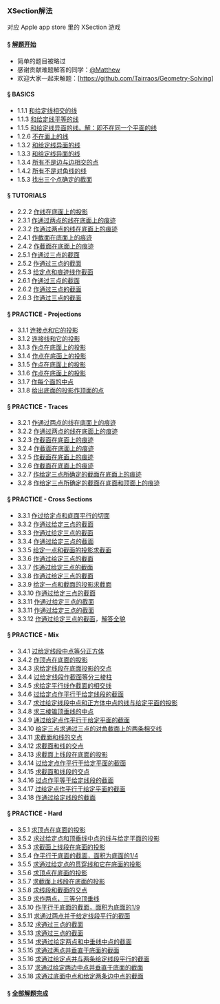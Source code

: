 ### XSection解法
对应 Apple app store 里的 XSection 游戏

#### § [解题开始](solving/XSection/start.png)
- 简单的题目被略过
- 感谢贡献难题解答的同学：[@Matthew](https://github.com/csshz)  
- 欢迎大家一起来解题：[https://github.com/Tairraos/Geometry-Solving]

#### § BASICS
- 1.1.1 [和给定线相交的线](solving/XSection/1.1.1.png)
- 1.1.3 [和给定线平等的线](solving/XSection/1.1.3.png)
- 1.1.5 [和给定线异面的线。解：即不在同一个平面的线](solving/XSection/1.1.5.png)
- 1.2.6 [不在面上的线](solving/XSection/1.2.6.png)
- 1.3.2 [和给定线异面的线](solving/XSection/1.3.2.png)
- 1.3.3 [和给定线异面的线](solving/XSection/1.3.3.png)
- 1.3.4 [所有不是边与边相交的点](solving/XSection/1.3.4.png)
- 1.4.2 [所有不是对角线的线](solving/XSection/1.4.2.png)
- 1.5.3 [找出三个点确定的截面](solving/XSection/1.5.3.png)

#### § TUTORIALS
- 2.2.2 [作线在底面上的投影](solving/XSection/2.2.2.png)
- 2.3.1 [作通过两点的线在底面上的痕迹](solving/XSection/2.3.1.png)
- 2.3.2 [作通过两点的线在底面上的痕迹](solving/XSection/2.3.2.png)
- 2.4.1 [作截面在底面上的痕迹](solving/XSection/2.4.1.png)
- 2.4.2 [作截面在底面上的痕迹](solving/XSection/2.4.2.png)
- 2.5.1 [作通过三点的截面](solving/XSection/2.5.1.png)
- 2.5.2 [作通过三点的截面](solving/XSection/2.5.2.png)
- 2.5.3 [给定点和痕迹线作截面](solving/XSection/2.5.3.png)
- 2.6.1 [作通过三点的截面](solving/XSection/2.6.1.png)
- 2.6.2 [作通过三点的截面](solving/XSection/2.6.2.png)
- 2.6.3 [作通过三点的截面](solving/XSection/2.6.3.png)

#### § PRACTICE - Projections
- 3.1.1 [连接点和它的投影](solving/XSection/3.1.1.png)
- 3.1.2 [连接线和它的投影](solving/XSection/3.1.2.png)
- 3.1.3 [作点在底面上的投影](solving/XSection/3.1.3.png)
- 3.1.4 [作点在底面上的投影](solving/XSection/3.1.4.png)
- 3.1.5 [作点在底面上的投影](solving/XSection/3.1.5.png)
- 3.1.6 [作点在底面上的投影](solving/XSection/3.1.6.png)
- 3.1.7 [作每个面的中点](solving/XSection/3.1.7.png)
- 3.1.8 [给出底面的投影作顶面的点](solving/XSection/3.1.8.png)

#### § PRACTICE - Traces
- 3.2.1 [作通过两点的线在底面上的痕迹](solving/XSection/3.2.1.png)
- 3.2.2 [作通过两点的线在底面上的痕迹](solving/XSection/3.2.2.png)
- 3.2.3 [作截面在底面上的痕迹](solving/XSection/3.2.3.png)
- 3.2.4 [作截面在底面上的痕迹](solving/XSection/3.2.4.png)
- 3.2.5 [作截面在底面上的痕迹](solving/XSection/3.2.5.png)
- 3.2.6 [作截面在底面上的痕迹](solving/XSection/3.2.6.png)
- 3.2.7 [作给定三点所确定的截面在底面上的痕迹](solving/XSection/3.2.7.png)
- 3.2.8 [作给定三点所确定的截面在底面和顶面上的痕迹](solving/XSection/3.2.8.png)

#### § PRACTICE - Cross Sections
- 3.3.1 [作过给定点和底面平行的切面](solving/XSection/3.3.1.png)
- 3.3.2 [作通过给定三点的截面](solving/XSection/3.3.2.png)
- 3.3.3 [作通过给定三点的截面](solving/XSection/3.3.3.png)
- 3.3.4 [作通过给定三点的截面](solving/XSection/3.3.4.png)
- 3.3.5 [给定一点和截面的投影求截面](solving/XSection/3.3.5.png)
- 3.3.6 [作通过给定三点的截面](solving/XSection/3.3.6.png)
- 3.3.7 [作通过给定三点的截面](solving/XSection/3.3.7.png)
- 3.3.8 [作通过给定三点的截面](solving/XSection/3.3.8.png)
- 3.3.9 [给定一点和截面的投影求截面](solving/XSection/3.3.9.png)
- 3.3.10 [作通过给定三点的截面](solving/XSection/3.3.10.png)
- 3.3.11 [作通过给定三点的截面](solving/XSection/3.3.11.png)
- 3.3.11 [作通过给定三点的截面](solving/XSection/3.3.11.png)
- 3.3.12 [作通过给定三点的截面](solving/XSection/3.3.12.1.png)，[解答全貌](solving/XSection/3.3.12.2.png)

#### § PRACTICE - Mix
- 3.4.1 [过给定线段中点等分正方体](solving/XSection/3.4.1.png)
- 3.4.2 [作顶点在底面的投影](solving/XSection/3.4.2.png)
- 3.4.3 [求给定线段在底面投影的交点](solving/XSection/3.4.3.png)
- 3.4.4 [过给定线段作截面等分三棱柱](solving/XSection/3.4.4.png)
- 3.4.5 [求给定平行线作截面的相交线](solving/XSection/3.4.5.png)
- 3.4.6 [过给定点作平行于给定线段的截面](solving/XSection/3.4.6.png)
- 3.4.7 [求过给定线段中点和正方体中点的线与给定平面的投影](solving/XSection/3.4.7.png)
- 3.4.8 [求三棱锥顶垂线的中点](solving/XSection/3.4.8.png)
- 3.4.9 [通过给定点作平行于给定平面的截面](solving/XSection/3.4.9.png)
- 3.4.10 [给定三点求通过三点的对角截面上的两条相交线](solving/XSection/3.4.10.png)
- 3.4.11 [求截面和线的交点](solving/XSection/3.4.11.png)
- 3.4.12 [求截面和线的交点](solving/XSection/3.4.12.png)
- 3.4.13 [求截面上线段在底面的投影](solving/XSection/3.4.13.png)
- 3.4.14 [过给定点作平行于给定平面的截面](solving/XSection/3.4.14.png)
- 3.4.15 [求截面和线段的交点](solving/XSection/3.4.15.png)
- 3.4.16 [过点作平等于给定线段的截面](solving/XSection/3.4.16.png)
- 3.4.17 [过给定点作平行于给定平面的截面](solving/XSection/3.4.17.png)
- 3.4.18 [作通过给定线段的截面](solving/XSection/3.4.18.png)

#### § PRACTICE - Hard
- 3.5.1 [求顶点在底面的投影](solving/XSection/3.5.1.png)
- 3.5.2 [求过给定点和顶垂线中点的线与给定平面的投影](solving/XSection/3.5.2.png)
- 3.5.3 [求截面上线段在底面的投影](solving/XSection/3.5.3.png)
- 3.5.4 [作平行于底面的截面，面积为底面的1/4](solving/XSection/3.5.4.png)
- 3.5.5 [求通过给定点的贯穿线和它在底面的投影](solving/XSection/3.5.5.png)
- 3.5.6 [求顶点在底面的投影](solving/XSection/3.5.6.png)
- 3.5.7 [求截面上线段在底面的投影](solving/XSection/3.5.7.png)
- 3.5.8 [求线段和截面的交点](solving/XSection/3.5.8.png)
- 3.5.9 [求作两点，三等分顶垂线](solving/XSection/3.5.9.png)
- 3.5.10 [作平行于底面的截面，面积为底面的1/9](solving/XSection/3.5.10.png)
- 3.5.11 [求通过两点并于给定线段平行的截面](solving/XSection/3.5.11.png)
- 3.5.12 [求通过三点的截面](solving/XSection/3.5.12.png)
- 3.5.13 [求通过三点的截面](solving/XSection/3.5.13.png)
- 3.5.14 [求通过给定两点和中垂线中点的截面](solving/XSection/3.5.14.png)
- 3.5.15 [求通过两点并垂直于底面的截面](solving/XSection/3.5.15.png)
- 3.5.16 [求通过给定点并与两条给定线段平行的截面](solving/XSection/3.5.16.png)
- 3.5.17 [求通过给定两边中点并垂直于底面的截面](solving/XSection/3.5.17.png)
- 3.5.18 [求通过底面中点和给定两条边中点的截面](solving/XSection/3.5.18.png)

#### § [全部解题完成](solving/XSection/done.png)



